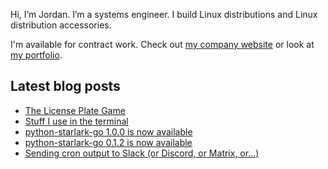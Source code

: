 Hi, I’m Jordan. I’m a systems engineer. I build Linux distributions and Linux distribution accessories.

I'm available for contract work. Check out [my company website](https://caketop.app/) or look at [my portfolio](https://jordemort.dev).

## Latest blog posts

<!-- BLOG-POST-LIST:START -->
- [The License Plate Game](https://jordemort.dev/blog/the-license-plate-game/)
- [Stuff I use in the terminal](https://jordemort.dev/blog/stuff-i-use-in-the-terminal/)
- [python-starlark-go 1.0.0 is now available](https://jordemort.dev/blog/python-starlark-go-1.0.0/)
- [python-starlark-go 0.1.2 is now available](https://jordemort.dev/blog/python-starlark-go-0.1.2/)
- [Sending cron output to Slack &lpar;or Discord, or Matrix, or...&rpar;](https://jordemort.dev/blog/sending-cron-output-to-slack/)
<!-- BLOG-POST-LIST:END -->
